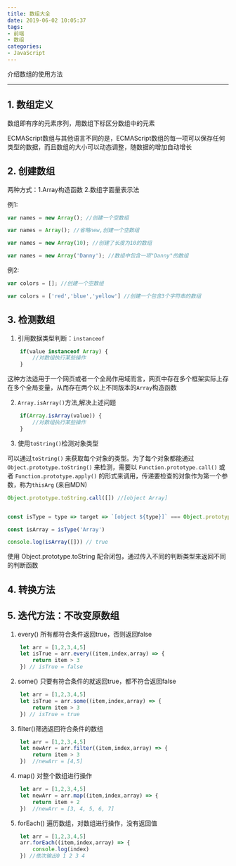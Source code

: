 ```yaml
---
title: 数组大全
date: 2019-06-02 10:05:37
tags: 
- 前端
- 数组
categories:
- JavaScript
---
```


介绍数组的使用方法

---  
<!--more-->

## 1. 数组定义

数组即有序的元素序列，用数组下标区分数组中的元素

ECMAScript数组与其他语言不同的是，ECMAScript数组的每一项可以保存任何类型的数据，而且数组的大小可以动态调整，随数据的增加自动增长

## 2. 创建数组

两种方式：1.Array构造函数 2.数组字面量表示法

例1: 

```JavaScript
var names = new Array(); //创建一个空数组

var names = Array(); //省略new,创建一个空数组

var names = new Array(10); //创建了长度为10的数组

var names = new Array('Danny'); //数组中包含一项"Danny"的数组
```

例2:

```JavaScript
var colors = []; //创建一个空数组

var colors = ['red','blue','yellow'] //创建一个包含3个字符串的数组
```

## 3. 检测数组

1. 引用数据类型判断：`instanceof`

```javascript
    if(value instanceof Array) {
        //对数组执行某些操作
    }
```

这种方法适用于一个网页或者一个全局作用域而言，网页中存在多个框架实际上存在多个全局变量，从而存在两个以上不同版本的`Array`构造函数

2. `Array.isArray()`方法,解决上述问题

```javascript
    if(Array.isArray(value)) {
        //对数组执行某些操作
    }
```
3. 使用`toString()`检测对象类型

可以通过`toString()` 来获取每个对象的类型。为了每个对象都能通过 `Object.prototype.toString()` 来检测，需要以 `Function.prototype.call()` 或者 `Function.prototype.apply()` 的形式来调用，传递要检查的对象作为第一个参数，称为`thisArg` (来自MDN)

```javascript
Object.prototype.toString.call([]) //[object Array]


const isType = type => target => `[object ${type}]` === Object.prototype.toString.call(target)

const isArray = isType('Array')

console.log(isArray([])) // true
```
使用 Object.prototype.toString 配合闭包，通过传入不同的判断类型来返回不同的判断函数

## 4. 转换方法


## 5. 迭代方法：不改变原数组

1. every() 所有都符合条件返回true，否则返回false

```javascript
    let arr = [1,2,3,4,5]
    let isTrue = arr.every((item,index,array) => {
        return item > 3
    }) // isTrue = false
```

2. some() 只要有符合条件的就返回true，都不符合返回false

```javascript
    let arr = [1,2,3,4,5]
    let isTrue = arr.some((item,index,array) => {
        return item > 3
    }) // isTrue = true
```

3. filter()筛选返回符合条件的数组

```javascript
    let arr = [1,2,3,4,5]
    let newArr = arr.filter((item,index,array) => {
        return item > 3
    })  //newArr = [4,5]
```

4. map() 对整个数组进行操作

```javascript
    let arr = [1,2,3,4,5]
    let newArr = arr.map((item,index,array) => {
        return item + 2
    })  //newArr = [3, 4, 5, 6, 7]
```

5. forEach() 遍历数组，对数组进行操作，没有返回值

```javascript
    let arr = [1,2,3,4,5]
    arr.forEach((item,index,array) => {
        console.log(index)
    }) //依次输出0 1 2 3 4 
```

